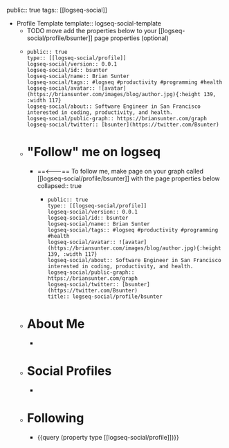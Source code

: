 public:: true
tags:: [[logseq-social]]

- Profile Template
  template:: logseq-social-template
	- TODO move add the properties below to your [[logseq-social/profile/bsunter]] page properties (optional)
	- ```
	  public:: true
	  type:: [[logseq-social/profile]]
	  logseq-social/version:: 0.0.1
	  logseq-social/id:: bsunter
	  logseq-social/name:: Brian Sunter
	  logseq-social/tags:: #logseq #productivity #programming #health
	  logseq-social/avatar:: ![avatar](https://briansunter.com/images/blog/author.jpg){:height 139, :width 117}
	  logseq-social/about:: Software Engineer in San Francisco interested in coding, productivity, and health.
	  logseq-social/public-graph:: https://briansunter.com/graph
	  logseq-social/twitter:: [bsunter](https://twitter.com/Bsunter)
	  ```
	- # "Follow" me on logseq
		- ==<---== To follow me, make page on your graph called [[logseq-social/profile/bsunter]] with the page properties below
		  collapsed:: true
			- ```
			  public:: true
			  type:: [[logseq-social/profile]]
			  logseq-social/version:: 0.0.1
			  logseq-social/id:: bsunter
			  logseq-social/name:: Brian Sunter
			  logseq-social/tags:: #logseq #productivity #programming #health
			  logseq-social/avatar:: ![avatar](https://briansunter.com/images/blog/author.jpg){:height 139, :width 117}
			  logseq-social/about:: Software Engineer in San Francisco interested in coding, productivity, and health.
			  logseq-social/public-graph:: https://briansunter.com/graph
			  logseq-social/twitter:: [bsunter](https://twitter.com/Bsunter)
			  title:: logseq-social/profile/bsunter
			  ```
	- # About Me
		-
	- # Social Profiles
		-
	- # Following
		- {{query (property type [[logseq-social/profile]])}}